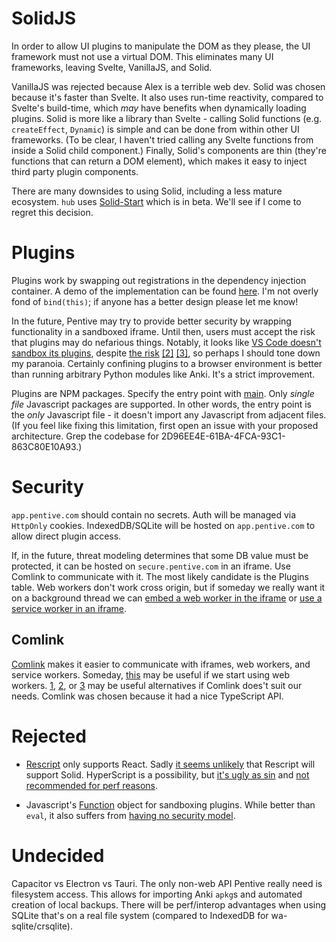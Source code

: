 # SolidJS

In order to allow UI plugins to manipulate the DOM as they please, the UI framework must not use a virtual DOM. This eliminates many UI frameworks, leaving Svelte, VanillaJS, and Solid.

VanillaJS was rejected because Alex is a terrible web dev. Solid was chosen because it's faster than Svelte. It also uses run-time reactivity, compared to Svelte's build-time, which _may_ have benefits when dynamically loading plugins. Solid is more like a library than Svelte - calling Solid functions (e.g. `createEffect`, `Dynamic`) is simple and can be done from within other UI frameworks. (To be clear, I haven't tried calling any Svelte functions from inside a Solid child component.) Finally, Solid's components are thin (they're functions that can return a DOM element), which makes it easy to inject third party plugin components.

There are many downsides to using Solid, including a less mature ecosystem. `hub` uses [Solid-Start](https://github.com/solidjs/solid-start) which is in beta. We'll see if I come to regret this decision.

# Plugins

Plugins work by swapping out registrations in the dependency injection container. A demo of the implementation can be found [here](../app/src/pluginManager.proofOfConcept.ts). I'm not overly fond of `bind(this)`; if anyone has a better design please let me know!

In the future, Pentive may try to provide better security by wrapping functionality in a sandboxed iframe. Until then, users must accept the risk that plugins may do nefarious things. Notably, it looks like [VS Code doesn't sandbox its plugins](https://stackoverflow.com/q/67493012), despite [the risk](https://snyk.io/blog/visual-studio-code-extension-security-vulnerabilities-deep-dive/) [[2]](https://www.reddit.com/r/vscode/comments/v0ak78/are_vs_code_plugins_safe/) [[3]](https://news.ycombinator.com/item?id=36029020), so perhaps I should tone down my paranoia. Certainly confining plugins to a browser environment is better than running arbitrary Python modules like Anki. It's a strict improvement.

Plugins are NPM packages. Specify the entry point with [main](https://docs.npmjs.com/cli/v9/configuring-npm/package-json#main). Only _single file_ Javascript packages are supported. In other words, the entry point is the _only_ Javascript file - it doesn't import any Javascript from adjacent files. (If you feel like fixing this limitation, first open an issue with your proposed architecture. Grep the codebase for 2D96EE4E-61BA-4FCA-93C1-863C80E10A93.)

# Security

`app.pentive.com` should contain no secrets. Auth will be managed via `HttpOnly` cookies. IndexedDB/SQLite will be hosted on `app.pentive.com` to allow direct plugin access.

If, in the future, threat modeling determines that some DB value must be protected, it can be hosted on `secure.pentive.com` in an iframe. Use Comlink to communicate with it. The most likely candidate is the Plugins table. Web workers don't work cross origin, but if someday we really want it on a background thread we can [embed a web worker in the iframe](https://stackoverflow.com/a/22151285) or [use a service worker in an iframe](https://stackoverflow.com/a/31883194).

## Comlink

[Comlink](https://github.com/GoogleChromeLabs/comlink) makes it easier to communicate with iframes, web workers, and service workers. Someday, [this](https://github.com/GoogleChromeLabs/comlink-loader) may be useful if we start using web workers. [1](https://advancedweb.hu/how-to-use-async-await-with-postmessage/), [2](https://github.com/Aaronius/penpal), or [3](https://github.com/dollarshaveclub/postmate) may be useful alternatives if Comlink does't suit our needs. Comlink was chosen because it had a nice TypeScript API.

# Rejected

- [Rescript](https://rescript-lang.org/) only supports React. Sadly [it seems unlikely](https://github.com/rescript-lang/rescript-compiler/issues/4783) that Rescript will support Solid. HyperScript is a possibility, but [it's ugly as sin](https://github.com/solidjs/solid/issues/245#issuecomment-719905295) and [not recommended for perf reasons](https://www.solidjs.com/docs/1.0.0#6.-i-really-dislike-jsx%2C-any-chance-of-a-template-dsl%3F-oh%2C-i-see-you-have-tagged-template-literals%2Fhyperscript.-maybe-i-will-use-those...).

- Javascript's [Function](https://developer.mozilla.org/en-US/docs/Web/JavaScript/Reference/Global_Objects/Function) object for sandboxing plugins. While better than `eval`, it also suffers from [having no security model](https://stackoverflow.com/q/18060696).

# Undecided

Capacitor vs Electron vs Tauri. The only non-web API Pentive really need is filesystem access. This allows for importing Anki `apkg`s and automated creation of local backups. There will be perf/interop advantages when using SQLite that's on a real file system (compared to IndexedDB for wa-sqlite/crsqlite).
